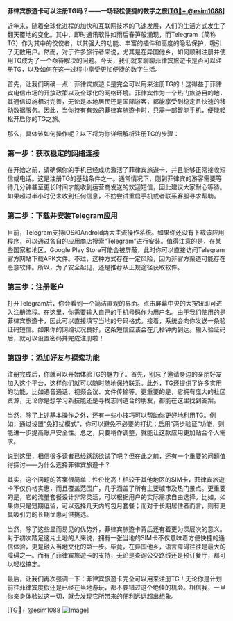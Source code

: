 **菲律宾旅遊卡可以注册TG吗？——一场轻松便捷的数字之旅[[TG💪+ @esim1088](https://t.me/s/esim1088)]**

近年来，随着全球化进程的加快和互联网技术的飞速发展，人们的生活方式发生了翻天覆地的变化。其中，即时通讯软件如雨后春笋般涌现，而Telegram（简称TG）作为其中的佼佼者，以其强大的功能、丰富的插件和高度的隐私保护，吸引了无数用户。然而，对于许多旅行者来说，尤其是在异国他乡，如何顺利注册并使用TG成为了一个亟待解决的问题。今天，我们就来聊聊菲律宾旅遊卡是否可以注册TG，以及如何在这一过程中享受更加便捷的数字生活。

首先，让我们明确一点：菲律宾旅遊卡是完全可以用来注册TG的！这得益于菲律宾电信市场的开放政策以及全球化的网络环境。菲律宾作为一个热门旅游目的地，其通信设施相对完善，无论是本地居民还是国际游客，都能享受到稳定且快速的移动数据服务。因此，当你持有有效的菲律宾旅遊卡时，只需一部智能手机，便能轻松开启你的TG之旅。

那么，具体该如何操作呢？以下将为你详细解析注册TG的步骤：

### 第一步：获取稳定的网络连接

在开始之前，请确保你的手机已经成功激活了菲律宾旅遊卡，并且能够正常接收短信或电话。这是注册TG的基础条件之一。通常情况下，刚到菲律宾的游客需要等待几分钟甚至更长时间才能收到运营商发送的欢迎短信，因此建议大家耐心等待。如果超过半小时仍未收到任何信息，不妨尝试重启手机或者联系客服寻求帮助。

### 第二步：下载并安装Telegram应用

目前，Telegram支持iOS和Android两大主流操作系统。如果你还没有下载该应用程序，可以通过各自的应用商店搜索“Telegram”进行安装。值得注意的是，在某些国家和地区，Google Play Store可能会被屏蔽，此时你可以直接访问Telegram官方网站下载APK文件。不过，这种方式存在一定风险，因为非官方渠道可能存在恶意软件。所以，为了安全起见，还是推荐从正规途径获取软件。

### 第三步：注册账户

打开Telegram后，你会看到一个简洁直观的界面。点击屏幕中央的大按钮即可进入注册流程。在这里，你需要输入自己的手机号码作为用户名。由于我们使用的是菲律宾旅遊卡，因此可以直接填写当地的号码格式。接着，系统会向你发送一条验证码短信。如果你的网络状况良好，这条短信应该会在几秒钟内到达。输入验证码后，就可以设置密码并完成注册啦！

### 第四步：添加好友与探索功能

注册完成后，你就可以开始体验TG的魅力了。首先，别忘了邀请身边的亲朋好友加入这个平台，这样你们就可以随时随地保持联系。此外，TG还提供了许多实用的功能，比如语音通话、视频会议、文件传输等。更重要的是，它拥有庞大的社区资源，无论你是想学习新技能还是寻找志同道合的朋友，都能在这里找到答案。

当然，除了上述基本操作之外，还有一些小技巧可以帮助你更好地利用TG。例如，通过设置“免打扰模式”，你可以避免不必要的打扰；启用“两步验证”功能，则能进一步提高账户安全性。总之，只要稍作调整，就能让这款应用更加贴合个人需求。

说到这里，相信很多读者已经跃跃欲试了吧？但在此之前，还有一个重要的问题值得探讨——为什么选择菲律宾旅遊卡？

其实，这个问题的答案很简单：性价比高！相较于其他地区的SIM卡，菲律宾旅遊卡不仅价格实惠，而且覆盖范围广，几乎涵盖了所有主要城市及热门景点。更重要的是，它的流量套餐设计非常灵活，可以根据用户的实际需求自由选择。比如，如果你只是短期逗留，可以选择几天内的包月套餐；而对于长期居住者而言，则有更具吸引力的长期优惠可供挑选。

当然，除了这些显而易见的优势外，菲律宾旅遊卡背后还有着更为深层次的意义。对于初次踏足这片土地的人来说，拥有一张当地的SIM卡不仅意味着方便快捷的通信体验，更是融入当地文化的第一步。毕竟，在异国他乡，语言障碍往往是最大的障碍之一。而有了菲律宾旅遊卡的支持，无论是查询公交路线还是预订餐厅，都可以轻松搞定。

最后，让我们再次强调一下：菲律宾旅遊卡完全可以用来注册TG！无论你是计划前往菲律宾度假还是已经在当地游玩，都不要错过这个绝佳的机会。相信我，一旦你亲身体验过这一切，就会发现它所带来的便利远远超出想象。

[[TG💪+ @esim1088](https://t.me/s/esim1088) ![Image](https://i.postimg.cc/4NQfJmqS/Snipaste-2025-05-13-00-14-12.png)]
